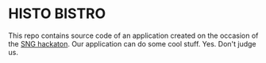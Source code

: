 # HISTO BISTRO #

This repo contains source code of an application created on the occasion of the [SNG hackaton](http://hackathon.sng.sk/). Our application can do some cool stuff. Yes. Don't judge us.
